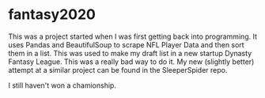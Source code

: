 # fantasy2020


This was a project started when I was first getting back into programming. It uses Pandas and BeautifulSoup to scrape NFL Player Data and then sort them in a list. 
This was used to make my draft list in a new startup Dynasty Fantasy League.
This was a really bad way to do it. My new (slightly better) attempt at a similar project can be found in the SleeperSpider repo. 

I still haven't won a chamionship.
